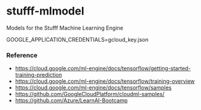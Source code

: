 # stufff-mlmodel
Models for the Stufff Machine Learning Engine

GOOGLE_APPLICATION_CREDENTIALS=gcloud_key.json

### Reference

* https://cloud.google.com/ml-engine/docs/tensorflow/getting-started-training-prediction
* https://cloud.google.com/ml-engine/docs/tensorflow/training-overview 
* https://cloud.google.com/ml-engine/docs/tensorflow/samples 
* https://github.com/GoogleCloudPlatform/cloudml-samples/ 
* https://github.com/Azure/LearnAI-Bootcamp 
